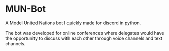 # MUN-Bot
A Model United Nations bot I quickly made for discord in python.

The bot was developed for online conferences where delegates would have the opportunity to discuss with each other through voice channels and text channels.
